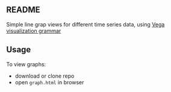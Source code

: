 ## README

Simple line grap views for different time series data, using [Vega visualization grammar](https://vega.github.io/vega/)

## Usage

To view graphs: 
- download or clone repo
- open `graph.html` in browser
